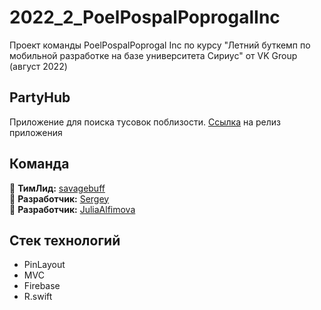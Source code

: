 # 2022_2_PoelPospalPoprogalInc
Проект команды PoelPospalPoprogal Inc по курсу "Летний буткемп по мобильной разработке на базе университета Сириус" от VK Group (август 2022)
  
## PartyHub
Приложение для поиска тусовок поблизости.
[Ссылка](https://apps.apple.com/app/id1641171451) на релиз приложения
  
## Команда  
:boy: **ТимЛид:** [savagebuff](https://github.com/savagebuff)  
:boy: **Разработчик:** [Sergey](https://github.com/swiftizer)  
:girl: **Разработчик:** [JuliaAlfimova](https://github.com/JuliaAlfimova)
  
## Стек технологий
* PinLayout  
* MVC  
* Firebase
* R.swift
